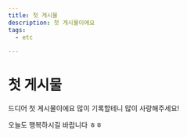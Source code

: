 ```yaml
---
title: 첫 게시물
description: 첫 게시물이에요
tags:
  - etc

---
```


# 첫 게시물

드디어 첫 게시물이에요 많이 기록할테니 많이 사랑해주세요!

오늘도 행복하시길 바랍니다 ㅎㅎ